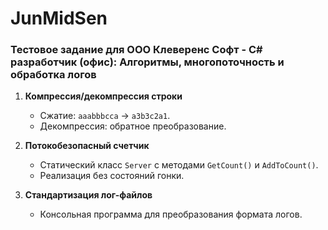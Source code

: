 # JunMidSen
### Тестовое задание для ООО Клеверенс Софт - C# разработчик (офис): Алгоритмы, многопоточность и обработка логов

1. **Компрессия/декомпрессия строки**  
   - Сжатие: `aaabbbcca` → `a3b3c2a1`.  
   - Декомпрессия: обратное преобразование.  

2. **Потокобезопасный счетчик**  
   - Статический класс `Server` с методами `GetCount()` и `AddToCount()`.  
   - Реализация без состояний гонки.  

3. **Стандартизация лог-файлов**  
   - Консольная программа для преобразования формата логов.
